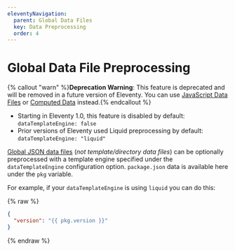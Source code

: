 ```yaml
---
eleventyNavigation:
  parent: Global Data Files
  key: Data Preprocessing
  order: 4
---
```

# Global Data File Preprocessing

{% callout "warn" %}<strong>Deprecation Warning</strong>: This feature is deprecated and will be removed in a future version of Eleventy. You can use <a href="/docs/data-js/">JavaScript Data Files</a> or <a href="/docs/data-computed/">Computed Data</a> instead.{% endcallout %}

* Starting in Eleventy 1.0, this feature is disabled by default: `dataTemplateEngine: false`
* Prior versions of Eleventy used Liquid preprocessing by default: `dataTemplateEngine: "liquid"`

[Global JSON data files](/docs/data-global/) (*not template/directory data files*) can be optionally preprocessed with a template engine specified under the `dataTemplateEngine` configuration option. `package.json` data is available here under the `pkg` variable.

For example, if your `dataTemplateEngine` is using `liquid` you can do this:

{% raw %}
```json
{
  "version": "{{ pkg.version }}"
}
```
{% endraw %}
